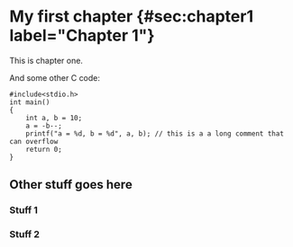 # My first chapter {#sec:chapter1 label="Chapter 1"}

This is chapter one.

And some other C code:

```{#lst:codetest2 .c .numberLines caption="C code caption"}
#include<stdio.h>
int main()
{
    int a, b = 10;
    a = -b--;
    printf("a = %d, b = %d", a, b); // this is a a long comment that can overflow
    return 0;
}
```

## Other stuff goes here

### Stuff 1

### Stuff 2
